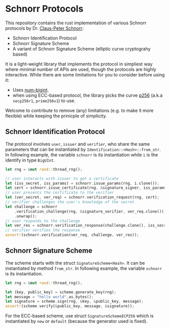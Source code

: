 # Schnorr Protocols

This repository contains the rust implementation of various Schnorr protocols by Dr. [Claus-Peter Schnorr](https://en.wikipedia.org/wiki/Claus_P._Schnorr):
- Schnorr Identification Protocol
- Schnorr Signature Scheme
- A variant of Schnorr Signature Scheme (elliptic curve cryptograhy based)

It is a light-weight library that implements the protocol in simpliest way where minimal number of APIs are used, though the protocols are highly interactive.
While there are some limitations for you to consider before using it:
- Uses [num-bigint](https://crates.io/crates/num-bigint).
- when using ECC-based protocol, the library picks the curve [p256](https://crates.io/crates/p256) (a.k.a `secp256r1`, `prime256v1`) to use.

Welcome to contribute to remove (any) limitations (e.g. to make it more flexible) while keeping the prinicple of simplicity.

## Schnorr Identification Protocol

The protocol involves `user`, `issuer` and `verifier`, who share the same parameters that can be instantiated by `Identification::<Hash>::from_str`. In following example, the variable `schnorr` is its instantiation while `i` is the identify in type `BigUInt`.

```rust
let rng = &mut rand::thread_rng();

// user interacts with issuer to get a certificate
let (iss_secret, iss_params) = schnorr.issue_params(rng, i.clone());
let cert = schnorr.issue_certificate(rng, &signature_signer, iss_params);
// user presents the certificate to the verifier
let (ver_secret, ver_req) = schnorr.verification_request(rng, cert);
// verifier challenges the user's knowledge of the secret
let challenge = schnorr
    .verification_challenge(rng, &signature_verifier, ver_req.clone())
    .unwrap();
// user responds to the challenge
let ver_res = schnorr.verification_response(challenge.clone(), iss_secret, ver_secret);
// verifier verifies the response
assert!(schnorr.verification(ver_req, challenge, ver_res));
```

## Schnorr Signature Scheme

The scheme starts with the struct `SignatureScheme<Hash>`. It can be instantiated by method `from_str`. In following example, the variable `schnorr` is its instantiation.

```rust
let rng = &mut rand::thread_rng();

let (key, public_key) = scheme.generate_key(rng);
let message = "hello world".as_bytes();
let signature = scheme.sign(rng, &key, &public_key, message);
assert!(scheme.verify(&public_key, message, &signature));
```

For the ECC-based scheme, use struct `SignatureSchemeECP256` which is instantiated by `new` or `default` (because the generator used is fixed).

